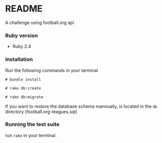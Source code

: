 # README

A challenge using football.org api

### Ruby version

- Ruby 2.4

### Installation

Run the following commands in your terminal

```# bundle install```

```# rake db:create ```

```# rake db:migrate ```

If you want to restore the database schema mannually, is located in the ```db``` directory (football.org-leagues.sql)

### Running the test suite

run ```rake``` in your terminal.
